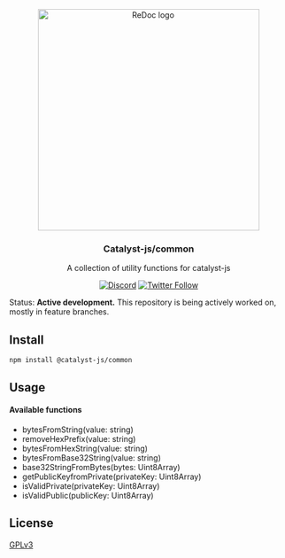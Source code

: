 <div align="center">
  <img alt="ReDoc logo" src="https://raw.githubusercontent.com/catalyst-network/Community/master/media-pack/logo.png" width="400px" />

  ### Catalyst-js/common
A collection of utility functions for catalyst-js

[![Discord](https://img.shields.io/discord/629667101774446593?color=blueviolet&label=discord)](https://discord.gg/anTP7xm)
[![Twitter Follow](https://img.shields.io/twitter/follow/catalystnetorg?style=social)](https://twitter.com/catalystnetorg)
</div>


Status: **Active development.** This repository is being actively worked on, mostly in feature branches. 
## Install
`npm install @catalyst-js/common`
## Usage
#### Available functions

 - bytesFromString(value: string)
 - removeHexPrefix(value: string)
 - bytesFromHexString(value: string)
 - bytesFromBase32String(value: string)
 - base32StringFromBytes(bytes: Uint8Array)
 - getPublicKeyfromPrivate(privateKey: Uint8Array)
 - isValidPrivate(privateKey: Uint8Array)
 - isValidPublic(publicKey: Uint8Array)

## License

[GPLv3](LICENSE)